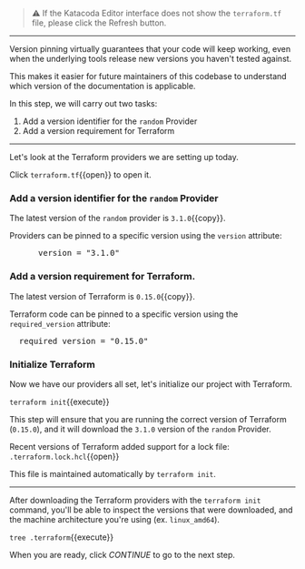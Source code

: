 > ⚠️ If the Katacoda Editor interface does not show the `terraform.tf` file, please click the <i class="fa fa-sync"></i> Refresh button.

---

Version pinning virtually guarantees that your code will keep working, even when the underlying tools release new versions you haven't tested against.

This makes it easier for future maintainers of this codebase to understand which version of the documentation is applicable.

In this step, we will carry out two tasks:

1. Add a version identifier for the `random` Provider
2. Add a version requirement for Terraform

---

Let's look at the Terraform providers we are setting up today.

Click `terraform.tf`{{open}} to open it.

### Add a version identifier for the `random` Provider

The latest version of the `random` provider is `3.1.0`{{copy}}.

Providers can be pinned to a specific version using the `version` attribute:

<pre class="file" data-target="clipboard">      version = "3.1.0"</pre>

### Add a version requirement for Terraform.

The latest version of Terraform is `0.15.0`{{copy}}.

Terraform code can be pinned to a specific version using the `required_version` attribute:

<pre class="file" data-target="clipboard">  required_version = "0.15.0"</pre>

### Initialize Terraform

Now we have our providers all set, let's initialize our project with Terraform.

`terraform init`{{execute}}

This step will ensure that you are running the correct version of Terraform (`0.15.0`), and it will download the `3.1.0` version of the `random` Provider.

Recent versions of Terraform added support for a lock file: `.terraform.lock.hcl`{{open}}

This file is maintained automatically by `terraform init`.

---

After downloading the Terraform providers with the `terraform init` command, you'll be able to
inspect the versions that were downloaded, and the machine architecture you're using (ex. `linux_amd64`).

`tree .terraform`{{execute}}

When you are ready, click _CONTINUE_ to go to the next step.
